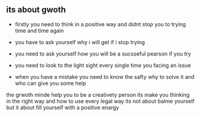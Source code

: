## its about gwoth 


 - firstly you need to think in a positive way and didnt stop you to trying time and time again 

- you have to ask yourself why i will get if i stop trying 

- you need to ask yourself how you will be a sucsseful pearson if you try 

- you need to look to the light sight every single time you facing an issue 

- when you have a mistake you need to know the safty why to solve it and who can give you some help 

<p> the grwoth minde help you to be a creativety person its make you thinking in the right way and how to use every legal way its not about balme yourself but it about fill yourself with a positive enargy 